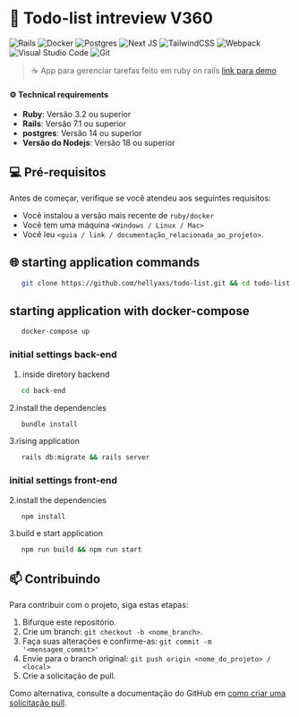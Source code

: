 # 🚀  Todo-list intreview V360

![Rails](https://img.shields.io/badge/rails-%23CC0000.svg?style=for-the-badge&logo=ruby-on-rails&logoColor=white)
![Docker](https://img.shields.io/badge/docker-%230db7ed.svg?style=for-the-badge&logo=docker&logoColor=white)
![Postgres](https://img.shields.io/badge/postgres-%23316192.svg?style=for-the-badge&logo=postgresql&logoColor=white)
![Next JS](https://img.shields.io/badge/Next-black?style=for-the-badge&logo=next.js&logoColor=white)
![TailwindCSS](https://img.shields.io/badge/tailwindcss-%2338B2AC.svg?style=for-the-badge&logo=tailwind-css&logoColor=white)
![Webpack](https://img.shields.io/badge/webpack-%238DD6F9.svg?style=for-the-badge&logo=webpack&logoColor=black)
![Visual Studio Code](https://img.shields.io/badge/Visual%20Studio%20Code-0078d7.svg?style=for-the-badge&logo=visual-studio-code&logoColor=white)
![Git](https://img.shields.io/badge/git-%23F05033.svg?style=for-the-badge&logo=git&logoColor=white)

> ☕ App para gerenciar tarefas feito em ruby on rails  [link para demo](https://drive.google.com/file/d/1q5jYCM0sXvZ8k7ZMHQrXMLAC5ZJgBPVI/view?usp=drive_link)

#### ⚙️ Technical requirements 
- **Ruby**: Versão 3.2 ou superior 
- **Rails**: Versão 7.1 ou superior
- **postgres**: Versão 14 ou superior
- **Versão do Nodejs**: Versão 18 ou superior

## 💻 Pré-requisitos

Antes de começar, verifique se você atendeu aos seguintes requisitos:

- Você instalou a versão mais recente de `ruby/docker`
- Você tem uma máquina `<Windows / Linux / Mac>`
- Você leu `<guia / link / documentação_relacionada_ao_projeto>`.

## 🌐 starting application commands

```bash
   git clone https://github.com/hellyaxs/todo-list.git && cd todo-list
```

## starting application with docker-compose

```bash
   docker-compose up
```

### initial settings back-end
1. inside diretory backend

```bash
   cd back-end
```

2.install the dependencies

```bash
   bundle install
```

3.rising application

```bash
   rails db:migrate && rails server
```

### initial settings front-end

2.install the dependencies

```bash
   npm install
```

3.build e start application

```bash
   npm run build && npm run start
```



## 📫 Contribuindo

Para contribuir com o projeto, siga estas etapas:

1. Bifurque este repositório.
2. Crie um branch: `git checkout -b <nome_branch>`.
3. Faça suas alterações e confirme-as: `git commit -m '<mensagem_commit>'`
4. Envie para o branch original: `git push origin <nome_do_projeto> / <local>`
5. Crie a solicitação de pull.

Como alternativa, consulte a documentação do GitHub em [como criar uma solicitação pull](https://help.github.com/en/github/collaborating-with-issues-and-pull-requests/creating-a-pull-request).